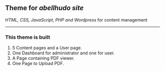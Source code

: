 ## Theme for _*abellhudo site*_


*HTML,
CSS,
JavaScript,
PHP
 and
 Wordpress* for content management
 
 ---
 
 ### This theme is built
 
 1. 5 Content pages and a User page.
 2. One Dashboard for administrator and one for user.
 3. A Page containing PDF viewer.
 4. One Page to Upload PDF.
